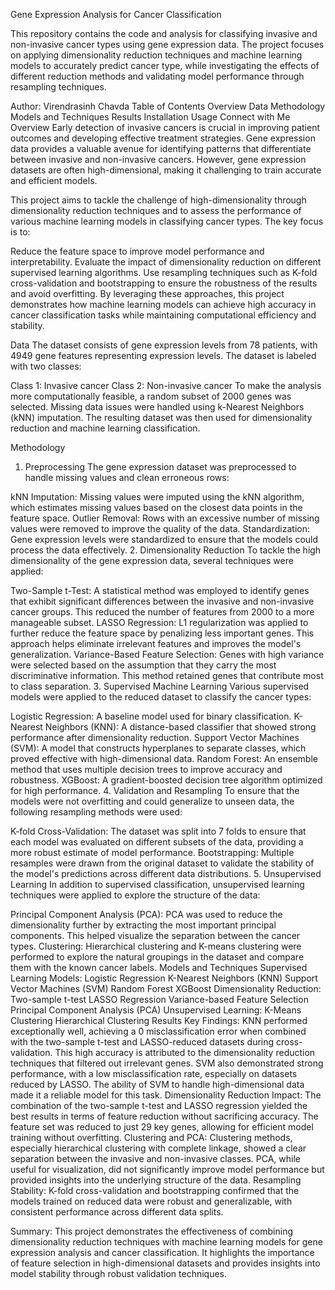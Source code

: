 Gene Expression Analysis for Cancer Classification

This repository contains the code and analysis for classifying invasive and non-invasive cancer types using gene expression data. The project focuses on applying dimensionality reduction techniques and machine learning models to accurately predict cancer type, while investigating the effects of different reduction methods and validating model performance through resampling techniques.

Author: Virendrasinh Chavda
Table of Contents
Overview
Data
Methodology
Models and Techniques
Results
Installation
Usage
Connect with Me
Overview
Early detection of invasive cancers is crucial in improving patient outcomes and developing effective treatment strategies. Gene expression data provides a valuable avenue for identifying patterns that differentiate between invasive and non-invasive cancers. However, gene expression datasets are often high-dimensional, making it challenging to train accurate and efficient models.

This project aims to tackle the challenge of high-dimensionality through dimensionality reduction techniques and to assess the performance of various machine learning models in classifying cancer types. The key focus is to:

Reduce the feature space to improve model performance and interpretability.
Evaluate the impact of dimensionality reduction on different supervised learning algorithms.
Use resampling techniques such as K-fold cross-validation and bootstrapping to ensure the robustness of the results and avoid overfitting.
By leveraging these approaches, this project demonstrates how machine learning models can achieve high accuracy in cancer classification tasks while maintaining computational efficiency and stability.

Data
The dataset consists of gene expression levels from 78 patients, with 4949 gene features representing expression levels. The dataset is labeled with two classes:

Class 1: Invasive cancer
Class 2: Non-invasive cancer
To make the analysis more computationally feasible, a random subset of 2000 genes was selected. Missing data issues were handled using k-Nearest Neighbors (kNN) imputation. The resulting dataset was then used for dimensionality reduction and machine learning classification.

Methodology
1. Preprocessing
The gene expression dataset was preprocessed to handle missing values and clean erroneous rows:

kNN Imputation: Missing values were imputed using the kNN algorithm, which estimates missing values based on the closest data points in the feature space.
Outlier Removal: Rows with an excessive number of missing values were removed to improve the quality of the data.
Standardization: Gene expression levels were standardized to ensure that the models could process the data effectively.
2. Dimensionality Reduction
To tackle the high dimensionality of the gene expression data, several techniques were applied:

Two-Sample t-Test: A statistical method was employed to identify genes that exhibit significant differences between the invasive and non-invasive cancer groups. This reduced the number of features from 2000 to a more manageable subset.
LASSO Regression: L1 regularization was applied to further reduce the feature space by penalizing less important genes. This approach helps eliminate irrelevant features and improves the model's generalization.
Variance-Based Feature Selection: Genes with high variance were selected based on the assumption that they carry the most discriminative information. This method retained genes that contribute most to class separation.
3. Supervised Machine Learning
Various supervised models were applied to the reduced dataset to classify the cancer types:

Logistic Regression: A baseline model used for binary classification.
K-Nearest Neighbors (KNN): A distance-based classifier that showed strong performance after dimensionality reduction.
Support Vector Machines (SVM): A model that constructs hyperplanes to separate classes, which proved effective with high-dimensional data.
Random Forest: An ensemble method that uses multiple decision trees to improve accuracy and robustness.
XGBoost: A gradient-boosted decision tree algorithm optimized for high performance.
4. Validation and Resampling
To ensure that the models were not overfitting and could generalize to unseen data, the following resampling methods were used:

K-fold Cross-Validation: The dataset was split into 7 folds to ensure that each model was evaluated on different subsets of the data, providing a more robust estimate of model performance.
Bootstrapping: Multiple resamples were drawn from the original dataset to validate the stability of the model's predictions across different data distributions.
5. Unsupervised Learning
In addition to supervised classification, unsupervised learning techniques were applied to explore the structure of the data:

Principal Component Analysis (PCA): PCA was used to reduce the dimensionality further by extracting the most important principal components. This helped visualize the separation between the cancer types.
Clustering: Hierarchical clustering and K-means clustering were performed to explore the natural groupings in the dataset and compare them with the known cancer labels.
Models and Techniques
Supervised Learning Models:
Logistic Regression
K-Nearest Neighbors (KNN)
Support Vector Machines (SVM)
Random Forest
XGBoost
Dimensionality Reduction:
Two-sample t-test
LASSO Regression
Variance-based Feature Selection
Principal Component Analysis (PCA)
Unsupervised Learning:
K-Means Clustering
Hierarchical Clustering
Results
Key Findings:
KNN performed exceptionally well, achieving a 0 misclassification error when combined with the two-sample t-test and LASSO-reduced datasets during cross-validation. This high accuracy is attributed to the dimensionality reduction techniques that filtered out irrelevant genes.
SVM also demonstrated strong performance, with a low misclassification rate, especially on datasets reduced by LASSO. The ability of SVM to handle high-dimensional data made it a reliable model for this task.
Dimensionality Reduction Impact: The combination of the two-sample t-test and LASSO regression yielded the best results in terms of feature reduction without sacrificing accuracy. The feature set was reduced to just 29 key genes, allowing for efficient model training without overfitting.
Clustering and PCA: Clustering methods, especially hierarchical clustering with complete linkage, showed a clear separation between the invasive and non-invasive classes. PCA, while useful for visualization, did not significantly improve model performance but provided insights into the underlying structure of the data.
Resampling Stability: K-fold cross-validation and bootstrapping confirmed that the models trained on reduced data were robust and generalizable, with consistent performance across different data splits.

Summary:
This project demonstrates the effectiveness of combining dimensionality reduction techniques with machine learning models for gene expression analysis and cancer classification. It highlights the importance of feature selection in high-dimensional datasets and provides insights into model stability through robust validation techniques.

